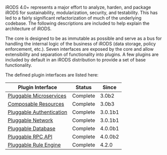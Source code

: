 iRODS 4.0+ represents a major effort to analyze, harden, and package iRODS for sustainability, modularization, security, and testability.  This has led to a fairly significant refactorization of much of the underlying codebase.  The following descriptions are included to help explain the architecture of iRODS.

The core is designed to be as immutable as possible and serve as a bus for handling the internal logic of the business of iRODS (data storage, policy enforcement, etc.).  Seven interfaces are exposed by the core and allow extensibility and separation of functionality into plugins.  A few plugins are included by default in an iRODS distribution to provide a set of base functionality.

The defined plugin interfaces are listed here:

| Plugin Interface               | Status     |  Since   |
| ------------------------------ | ---------- | -------- |
| [Pluggable Microservices](pluggable_microservices.md)    | Complete   |  3.0b2   |
| [Composable Resources](composable_resources.md)          | Complete   |  3.0b3   |
| [Pluggable Authentication](pluggable_authentication.md)  | Complete   |  3.0.1b1 |
| [Pluggable Network](pluggable_network.md)                | Complete   |  3.0.1b1 |
| [Pluggable Database](pluggable_database.md)              | Complete   |  4.0.0b1 |
| [Pluggable RPC API](pluggable_rpc_api.md)                | Complete   |  4.0.0b2 |
| [Pluggable Rule Engine](pluggable_rule_engine.md)        | Complete   |  4.2.0   |

